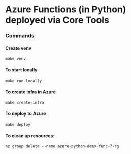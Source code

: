# Azure Functions (in Python) deployed via Core Tools

### Commands

#### Create venv

```commandline
make venv
```

#### To start locally

```commandline
make run-locally
```

#### To create infra in Azure

```commandline
make create-infra
```

#### To deploy to Azure

```commandline
make deploy
```

#### To clean up resources:
```commandline
az group delete --name azure-python-demo-func-7-rg
```

